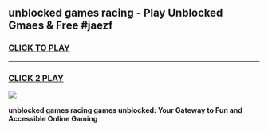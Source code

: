 
## unblocked games racing - Play Unblocked Gmaes & Free #jaezf
<h3>
<a href="https://premium.freeplayer.one?title=unblocked_games_racing&ref=01M">CLICK TO PLAY</a></h3>
<hr>

<h3>
<a href="https://premium.freeplayer.one?title=unblocked_games_racing&ref=01M">CLICK 2 PLAY</a>
  
</h3>

<a href="https://premium.freeplayer.one?title=unblocked_games_racing&ref=01M"><img src="https://clearcache.store/games.png"></a>


**unblocked games racing games unblocked: Your Gateway to Fun and Accessible Online Gaming**
